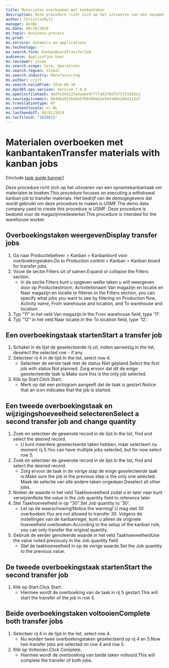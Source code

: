 ```yaml
---
title: Materialen overboeken met kanbantaken
description: Deze procedure richt zich op het uitvoeren van een opnamekanbantaak om materialen te boeken.
author: ChristianRytt
manager: AnnBe
ms.date: 08/29/2018
ms.topic: business-process
ms.prod: ''
ms.service: dynamics-ax-applications
ms.technology: ''
ms.search.form: KanbanBoardTransferJob
audience: Application User
ms.reviewer: josaw
ms.search.scope: Core, Operations
ms.search.region: Global
ms.search.industry: Manufacturing
ms.author: crytt
ms.search.validFrom: 2016-06-30
ms.dyn365.ops.version: Version 7.0.0
ms.openlocfilehash: dedfe39a125e6aa6e9f7ffa62f0d7575153103e1
ms.sourcegitcommit: 8b4b6a9226d4e5f66498ab2a5b4160e26dd112af
ms.translationtype: HT
ms.contentlocale: nl-NL
ms.lasthandoff: 08/01/2019
ms.locfileid: "1835812"
---
```

# <a name="transfer-materials-with-kanban-jobs"></a><span data-ttu-id="c4ca0-103">Materialen overboeken met kanbantaken</span><span class="sxs-lookup"><span data-stu-id="c4ca0-103">Transfer materials with kanban jobs</span></span>

[!include [task guide banner](../../includes/task-guide-banner.md)]

<span data-ttu-id="c4ca0-104">Deze procedure richt zich op het uitvoeren van een opnamekanbantaak om materialen te boeken.</span><span class="sxs-lookup"><span data-stu-id="c4ca0-104">This procedure focuses on executing a withdrawal kanban job to transfer materials.</span></span> <span data-ttu-id="c4ca0-105">Het bedrijf van de demogegevens dat wordt gebruikt om deze procedure te maken is USMF.</span><span class="sxs-lookup"><span data-stu-id="c4ca0-105">The demo data company used to create this procedure is USMF.</span></span> <span data-ttu-id="c4ca0-106">Deze procedure is bedoeld voor de magazijnmedewerker.</span><span class="sxs-lookup"><span data-stu-id="c4ca0-106">This procedure is intended for the warehouse worker.</span></span>


## <a name="display-transfer-jobs"></a><span data-ttu-id="c4ca0-107">Overboekingstaken weergeven</span><span class="sxs-lookup"><span data-stu-id="c4ca0-107">Display transfer jobs</span></span>
1. <span data-ttu-id="c4ca0-108">Ga naar Productiebeheer > Kanban > Kanbanbord voor overboekingstaken.</span><span class="sxs-lookup"><span data-stu-id="c4ca0-108">Go to Production control > Kanban > Kanban board for transfer jobs.</span></span>
2. <span data-ttu-id="c4ca0-109">Vouw de sectie Filters uit of samen.</span><span class="sxs-lookup"><span data-stu-id="c4ca0-109">Expand or collapse the Filters section.</span></span>
    * <span data-ttu-id="c4ca0-110">In de sectie Filters kunt u opgeven welke taken u wilt weergeven door op Productiestroom, Activiteitsnaam Van magazijn en locatie en Naar magazijn en locatie te filteren.</span><span class="sxs-lookup"><span data-stu-id="c4ca0-110">In the Filters section, you can specify what jobs you want to see by filtering on Production flow, Activity name, From warehouse and location, and To warehouse and location.</span></span>  
3. <span data-ttu-id="c4ca0-111">Typ "11" in het veld Van magazijn.</span><span class="sxs-lookup"><span data-stu-id="c4ca0-111">In the From warehouse field, type '11'.</span></span>
4. <span data-ttu-id="c4ca0-112">Typ "12" in het veld Naar locatie.</span><span class="sxs-lookup"><span data-stu-id="c4ca0-112">In the To location field, type '12'.</span></span>

## <a name="start-a-transfer-job"></a><span data-ttu-id="c4ca0-113">Een overboekingstaak starten</span><span class="sxs-lookup"><span data-stu-id="c4ca0-113">Start a transfer job</span></span>
1. <span data-ttu-id="c4ca0-114">Schakel in de lijst de geselecteerde rij uit, indien aanwezig.</span><span class="sxs-lookup"><span data-stu-id="c4ca0-114">In the list, deselect the selected row - if any.</span></span>
2. <span data-ttu-id="c4ca0-115">Selecteer rij 4 in de lijst.</span><span class="sxs-lookup"><span data-stu-id="c4ca0-115">In the list, select row 4.</span></span>
    * <span data-ttu-id="c4ca0-116">Selecteer de eerste taak met de status Niet gepland.</span><span class="sxs-lookup"><span data-stu-id="c4ca0-116">Select the first job with status Not planned.</span></span> <span data-ttu-id="c4ca0-117">Zorg ervoor dat dit de enige geselecteerde taak is.</span><span class="sxs-lookup"><span data-stu-id="c4ca0-117">Make sure this is the only job selected.</span></span>  
3. <span data-ttu-id="c4ca0-118">Klik op Start.</span><span class="sxs-lookup"><span data-stu-id="c4ca0-118">Click Start.</span></span>
    * <span data-ttu-id="c4ca0-119">Merk op dat een pictogram aangeeft dat de taak is gestart.</span><span class="sxs-lookup"><span data-stu-id="c4ca0-119">Notice that an icon indicates that the job is started.</span></span>  

## <a name="select-a-second-transfer-job-and-change-quantity"></a><span data-ttu-id="c4ca0-120">Een tweede overboekingstaak en wijzigingshoeveelheid selecteren</span><span class="sxs-lookup"><span data-stu-id="c4ca0-120">Select a second transfer job and change quantity</span></span>
1. <span data-ttu-id="c4ca0-121">Zoek en selecteer de gewenste record in de lijst.</span><span class="sxs-lookup"><span data-stu-id="c4ca0-121">In the list, find and select the desired record.</span></span>
    * <span data-ttu-id="c4ca0-122">U kunt meerdere geselecteerde taken hebben, maar selecteert nu moment rij 5.</span><span class="sxs-lookup"><span data-stu-id="c4ca0-122">You can have multiple jobs selected, but for now select row 5.</span></span>  
2. <span data-ttu-id="c4ca0-123">Zoek en selecteer de gewenste record in de lijst.</span><span class="sxs-lookup"><span data-stu-id="c4ca0-123">In the list, find and select the desired record.</span></span>
    * <span data-ttu-id="c4ca0-124">Zorg ervoor de taak in de vorige stap de enige geselecteerde taak is.</span><span class="sxs-lookup"><span data-stu-id="c4ca0-124">Make sure the job in the previous step is the only one selected.</span></span> <span data-ttu-id="c4ca0-125">Maak de selectie van alle andere taken ongedaan.</span><span class="sxs-lookup"><span data-stu-id="c4ca0-125">Deselect all other jobs.</span></span>  
3. <span data-ttu-id="c4ca0-126">Noteer de waarde in het veld Taakhoeveelheid zodat u er later naar kunt verwijzen</span><span class="sxs-lookup"><span data-stu-id="c4ca0-126">Note the value in the Job quantity field to reference later</span></span>
4. <span data-ttu-id="c4ca0-127">Stel Taakhoeveelheid in op "30".</span><span class="sxs-lookup"><span data-stu-id="c4ca0-127">Set Job quantity to '30'.</span></span>
    * <span data-ttu-id="c4ca0-128">Let op de waarschuwing!</span><span class="sxs-lookup"><span data-stu-id="c4ca0-128">Notice the warning!</span></span> <span data-ttu-id="c4ca0-129">U mag niet 30 overboeken.</span><span class="sxs-lookup"><span data-stu-id="c4ca0-129">You are not allowed to transfer 30.</span></span> <span data-ttu-id="c4ca0-130">Volgens de instellingen van de kanbanregel, kunt u alleen de originele hoeveelheid overboeken.</span><span class="sxs-lookup"><span data-stu-id="c4ca0-130">According to the setup of the kanban rule, you can only transfer the original quantity.</span></span>  
5. <span data-ttu-id="c4ca0-131">Gebruik de eerder genoteerde waarde in het veld Taakhoeveelheid</span><span class="sxs-lookup"><span data-stu-id="c4ca0-131">Use the value noted previously in the Job quantity field</span></span>
    * <span data-ttu-id="c4ca0-132">Stel de taakhoeveelheid in op de vorige waarde.</span><span class="sxs-lookup"><span data-stu-id="c4ca0-132">Set the Job quantity to the previous value.</span></span>  

## <a name="start-the-second-transfer-job"></a><span data-ttu-id="c4ca0-133">De tweede overboekingstaak starten</span><span class="sxs-lookup"><span data-stu-id="c4ca0-133">Start the second transfer job</span></span>
1. <span data-ttu-id="c4ca0-134">Klik op Start.</span><span class="sxs-lookup"><span data-stu-id="c4ca0-134">Click Start.</span></span>
    * <span data-ttu-id="c4ca0-135">Hiermee wordt de overboeking van de taak in rij 5 gestart.</span><span class="sxs-lookup"><span data-stu-id="c4ca0-135">This will start the transfer of the job in row 5.</span></span>  

## <a name="complete-both-transfer-jobs"></a><span data-ttu-id="c4ca0-136">Beide overboekingstaken voltooien</span><span class="sxs-lookup"><span data-stu-id="c4ca0-136">Complete both transfer jobs</span></span>
1. <span data-ttu-id="c4ca0-137">Selecteer rij 4 in de lijst.</span><span class="sxs-lookup"><span data-stu-id="c4ca0-137">In the list, select row 4.</span></span>
    * <span data-ttu-id="c4ca0-138">Nu worden twee overboekingstaken geselecteerd op rij 4 en 5.</span><span class="sxs-lookup"><span data-stu-id="c4ca0-138">Now two transfer jobs are selected on row 4 and row 5.</span></span>  
2. <span data-ttu-id="c4ca0-139">Klik op Voltooien.</span><span class="sxs-lookup"><span data-stu-id="c4ca0-139">Click Complete.</span></span>
    * <span data-ttu-id="c4ca0-140">Hiermee wordt de overboeking van beide taken voltooid.</span><span class="sxs-lookup"><span data-stu-id="c4ca0-140">This will complete the transfer of both jobs.</span></span>  

